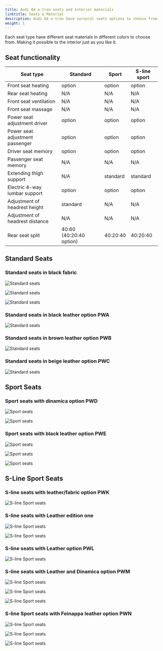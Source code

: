 ```yaml
---
title: Audi Q4 e-tron seats and interior materials
linktitle: Seats & Material
description: Audi Q4 e-tron have serveral seats options to choose from
weight: 1
---
```


Each seat type have different seat materials in different colors to choose from. Making it possible to the interior just as you like it.

## Seat functionality

| **Seat type** | **Standard** | **Sport** | **S-line sport**|
|-------|-------|-------|-------|
|Front seat heating| option | option | option |
|Rear seat heating| N/A | N/A | N/A |
|Front seat ventilation| N/A | N/A | N/A |
|Front seat massage| N/A | N/A | N/A |
|Power seat adjustment driver | option | option | option |
|Power seat adjustment passenger | option | option | option |
|Driver seat memory | option | option | option |
|Passenger seat memory | N/A | N/A | N/A |
|Extending thigh support |N/A | standard |standard |
|Electric 4-way lumbar support |option | option |option |
|Adjustment of headrest height| standard | N/A |N/A |
|Adjustment of headrest distance| N/A | N/A | N/A |
|Rear seat split | 40:60 (40:20:40 option) | 40:20:40 | 40:20:40 |

## Standard Seats

### Standard seats in black fabric

![Standard seats](seats_standard_fabric_1.jpg "Standard seats in black fabric (AI)")

![Standard seats](seats_standard_fabric_2.jpg "Standard seats in black fabric (AI)")

![Standard seats](seats_standard_fabric_3.jpg "Standard seats in black fabric (AI)")

### Standard seats in black leather option PWA

![Standard seats](seats_standard_2.jpg "Standard seats in mono.pur 550 black leather (A0) from interior design package 1")

### Standard seats in brown leather option PWB

![Standard seats](seats_standard_4.jpg "Standard seats in mono.pur 550 maduro brown leather (FX) from interior design package 2")

### Standard seats in beige leather option PWC

![Standard seats](seats_standard_3.jpg "Standard seats in mono.pur 550 pergament beige leather (BH) from interior design package 3")

## Sport Seats

### Sport seats with dinamica option PWD

![Sport seats](seats_sport_1.jpg "Sport seats in black Dynamik fabric (AI) from interior design package 4")

![Sport seats](seats_sport1b.jpg "Sport seats in black Dynamik fabric (AI) from interior design package 4")

### Sport seats with black leather option PWE

![Sport seats](seats_sport_2.jpg "Sport seats in mono.pur 550 black leather (A0) from interior design package 5")

![Sport seats](seats_sport_4.jpg "Sport seats in mono.pur 550 black leather (A0) from interior design package 5")

![Sport seats](seats_sport_3.jpg "Sport seats in mono.pur 550 black leather (A0) from interior design package 5")

## S-Line Sport Seats

### S-line seats with leather/fabric option PWK

![S-line Sport seats](seats_sline_1.jpg "S-line Sport seats with mono.pur 550 leather and facbric in black (AI)")

### S-line seats with Leather edition one

![S-line Sport seats](seats_sline_5.jpg "S-line Sport seats with mono.pur 550 leather and facbric in grey (FS) on edition one")

![S-line Sport seats](seats_sline_6.jpg "S-line Sport seats with mono.pur 550 leather and facbric in grey (FS) on edition one")

### S-line seats with Leather option PWL

![S-line Sport seats](seats_sline_2.jpg "S-line Sport seats with mono.pur 550 leather in black (EJ)")

### S-line seats with Leather and Dinamica option PWM

![S-line Sport seats](seats_pwm_1.jpg "S-line Sport seats with mono.pur 550 leather and Dinamica facbric in black (AI)")

![S-line Sport seats](seats_pwm_2.jpg "S-line Sport seats with mono.pur 550 leather and Dinamica facbric in black (AI)")

![S-line Sport seats](seats_sline_3.jpg "S-line Sport seats with mono.pur 550 leather and Dinamica facbric in black (AI)")

### S-line Sport seats with Feinappa leather option PWN

![S-line Sport seats](seats_sline_4.jpg "S-line Sport seats with Feinappa leather in black (A0)")

![S-line Sport seats](seats_sline_8.jpg "S-line Sport seats with Feinappa leather in black (A0)")

![S-line Sport seats](seats_sline_9.jpg "S-line Sport seats with Feinappa leather in black (A0)")